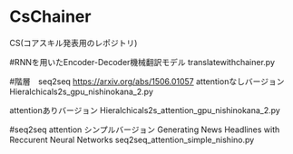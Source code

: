 # CsChainer
CS(コアスキル発表用のレポジトリ)

#RNNを用いたEncoder-Decoder機械翻訳モデル
  translatewithchainer.py

#階層　seq2seq
https://arxiv.org/abs/1506.01057
attentionなしバージョン
Hieralchicals2s_gpu_nishinokana_2.py

attentionありバージョン
Hieralchicals2s_attention_gpu_nishinokana_2.py

#seq2seq attention シンプルバージョン
Generating News Headlines with Reccurent Neural Networks
seq2seq_attention_simple_nishino.py
